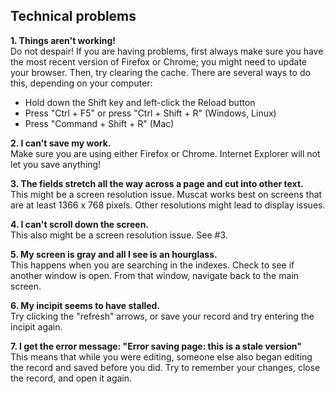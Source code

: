 ## Technical problems

**1. Things aren't working!**  
Do not despair! If you are having problems, first always make sure you have the most recent version of Firefox or
Chrome; you might need to update your browser. Then, try clearing the cache. There are several ways to do this,
depending on your computer:

- Hold down the Shift key and left-click the Reload button
- Press "Ctrl + F5" or press "Ctrl + Shift + R" (Windows, Linux)
- Press "Command + Shift + R" (Mac)

**2. I can't save my work.**  
Make sure you are using either Firefox or Chrome. Internet Explorer will not let you save anything!

**3. The fields stretch all the way across a page and cut into other text.**  
This might be a screen resolution issue. Muscat works best on screens that are at least 1366 x 768 pixels. Other
resolutions might lead to display issues.

**4. I can't scroll down the screen.**  
This also might be a screen resolution issue. See #3.

**5. My screen is gray and all I see is an hourglass.**  
This happens when you are searching in the indexes. Check to see if another window is open. From that window, navigate
back to the main screen.

**6. My incipit seems to have stalled.**  
Try clicking the "refresh" arrows, or save your record and try entering the incipit again.

**7. I get the error message: "Error saving page: this is a stale version"**  
This means that while you were editing, someone else also began editing the record and saved before you did. Try to
remember your changes, close the record, and open it again.
